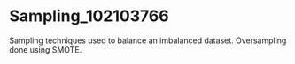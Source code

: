 # Sampling_102103766
Sampling techniques used to balance an imbalanced dataset. Oversampling done using SMOTE.
